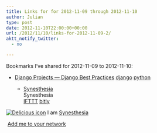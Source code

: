 ```yaml
---
title: Links for for 2012-11-09 through 2012-11-10
author: Julian
type: post
date: 2012-11-10T22:00:00+00:00
url: /2012/11/10/links-for-2012-11-09-2/
aktt_notify_twitter:
  - no

---
```

Bookmarks I&#8217;ve shared for 2012-11-09 to 2012-11-10:

  * [Django Projects &mdash; Django Best Practices][1] 
    [django][2] [python][3] </li> 
    
      * [Synesthesia][4]  
        Synesthesia  
        [IFTTT][5] [bitly][6] </ul> 
    
    <p class="deliciouslink">
      <a href="https://del.icio.us/synesthesia" title="See all my bookmarks on del.icio.us"><img src="https://www.synesthesia.co.uk/images/deliciousicon.jpg" alt="Delicious icon" /></a>&nbsp;I am <a href="https://del.icio.us/synesthesia" title="See all my bookmarks on del.icio.us">Synesthesia</a>
    </p>
    
    <p class="deliciouslink">
      <a href="https://del.icio.us/network?add=synesthesia" title="Add me to your del.icio.us network"><img src="https://www.synesthesia.co.uk/images/add.gif" alt="" /></a>&nbsp;<a href="https://del.icio.us/network?add=synesthesia" title="Add me to your del.icio.us network">Add me to your network</a>
    </p>

 [1]: https://lincolnloop.com/django-best-practices/projects.html
 [2]: https://www.delicious.com/synesthesia/django
 [3]: https://www.delicious.com/synesthesia/python
 [4]: https://www.synesthesia.co.uk/blog/archives/2012/11/09/links-for-2012-11-09/
 [5]: https://www.delicious.com/synesthesia/IFTTT
 [6]: https://www.delicious.com/synesthesia/bitly